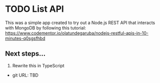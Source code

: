 # TODO List API

This was a simple app created to try out a Node.js REST API that interacts with MongoDB by following this tutorial:
https://www.codementor.io/olatundegaruba/nodejs-restful-apis-in-10-minutes-q0sgsfhbd

## Next steps...

1) Rewrite this in TypeScript
  * git URL: TBD
  